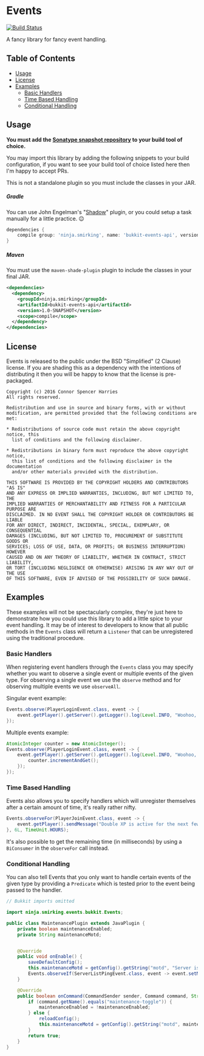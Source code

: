 # Events

[![Build Status](https://travis-ci.org/Fireflies/bukkit-events-api.svg?branch=master)](https://travis-ci.org/Fireflies/bukkit-events-api)

A fancy library for fancy event handling.

## Table of Contents

- [Usage](#usage)
- [License](#license)
- [Examples](#examples)
    - [Basic Handlers](#basic-handlers)
    - [Time Based Handling](#time-based-handling)
    - [Conditional Handling](#conditional-handling)

## Usage

**You must add the [Sonatype snapshot repository](https://oss.sonatype.org/content/repositories/snapshots) to your build tool of choice.**

You may import this library by adding the following snippets to your build configuration, if you want to see your build tool of choice
listed here then I'm happy to accept PRs.

This is not a standalone plugin so you must include the classes in your JAR.

##### Gradle

You can use John Engelman's "[Shadow](https://github.com/johnrengelman/shadow)" plugin, or you could setup a task manually for a little
practice. :wink:

```groovy
dependencies {
    compile group: 'ninja.smirking', name: 'bukkit-events-api', version: '1.0-SNAPSHOT'
}
```

##### Maven

You must use the `maven-shade-plugin` plugin to include the classes in your final JAR.

```xml
<dependencies>
  <dependency>
    <groupId>ninja.smirking</groupId>
    <artifactId>bukkit-events-api</artifactId>
    <version>1.0-SNAPSHOT</version>
    <scope>compile</scope>
  </dependency>
</dependencies>
```

## License

Events is released to the public under the BSD "Simplified" (2 Clause) license.
If you are shading this as a dependency with the intentions of distributing it
then you will be happy to know that the license is pre-packaged.

```
Copyright (c) 2016 Connor Spencer Harries
All rights reserved.

Redistribution and use in source and binary forms, with or without
modification, are permitted provided that the following conditions are met:

* Redistributions of source code must retain the above copyright notice, this
  list of conditions and the following disclaimer.

* Redistributions in binary form must reproduce the above copyright notice,
  this list of conditions and the following disclaimer in the documentation
  and/or other materials provided with the distribution.

THIS SOFTWARE IS PROVIDED BY THE COPYRIGHT HOLDERS AND CONTRIBUTORS "AS IS"
AND ANY EXPRESS OR IMPLIED WARRANTIES, INCLUDING, BUT NOT LIMITED TO, THE
IMPLIED WARRANTIES OF MERCHANTABILITY AND FITNESS FOR A PARTICULAR PURPOSE ARE
DISCLAIMED. IN NO EVENT SHALL THE COPYRIGHT HOLDER OR CONTRIBUTORS BE LIABLE
FOR ANY DIRECT, INDIRECT, INCIDENTAL, SPECIAL, EXEMPLARY, OR CONSEQUENTIAL
DAMAGES (INCLUDING, BUT NOT LIMITED TO, PROCUREMENT OF SUBSTITUTE GOODS OR
SERVICES; LOSS OF USE, DATA, OR PROFITS; OR BUSINESS INTERRUPTION) HOWEVER
CAUSED AND ON ANY THEORY OF LIABILITY, WHETHER IN CONTRACT, STRICT LIABILITY,
OR TORT (INCLUDING NEGLIGENCE OR OTHERWISE) ARISING IN ANY WAY OUT OF THE USE
OF THIS SOFTWARE, EVEN IF ADVISED OF THE POSSIBILITY OF SUCH DAMAGE.
```

## Examples

These examples will not be spectacularly complex, they're just here to demonstrate how you could use this
library to add a little spice to your event handling. It may be of interest to developers to know that
all public methods in the `Events` class will return a `Listener` that can be unregistered using the
traditional procedure.

### Basic Handlers

When registering event handlers through the `Events` class you may specify whether you want to observe
a single event or multiple events of the given type. For observing a single event we use the `observe`
method and for observing multiple events we use `observeAll`.

Singular event example:
```java
Events.observe(PlayerLoginEvent.class, event -> {
    event.getPlayer().getServer().getLogger().log(Level.INFO, "Woohoo, that's our first player for today!");
});
```

Multiple events example:
```java
AtomicInteger counter = new AtomicInteger();
Events.observe(PlayerLoginEvent.class, event -> {
    event.getPlayer().getServer().getLogger().log(Level.INFO, "Woohoo, {0} players have logged in today!", new Object[] {
        counter.incrementAndGet();
    });
});
```

### Time Based Handling

Events also allows you to specify handlers which will unregister themselves after a certain
amount of time, it's really rather nifty.

```java
Events.observeFor(PlayerJoinEvent.class, event -> {
    event.getPlayer().sendMessage("Double XP is active for the next few hours!");
}, 6L, TimeUnit.HOURS);
```

It's also possible to get the remaining time (in milliseconds) by using a `BiConsumer` in the
`observeFor` call instead.

### Conditional Handling

You can also tell Events that you only want to handle certain events of the given type by
providing a `Predicate` which is tested prior to the event being passed to the handler.

```java
// Bukkit imports omitted

import ninja.smirking.events.bukkit.Events;

public class MaintenancePlugin extends JavaPlugin {
    private boolean maintenanceEnabled;
    private String maintenanceMotd;


    @Override
    public void onEnable() {
        saveDefaultConfig();
        this.maintenanceMotd = getConfig().getString("motd", "Server is currently in maintenance mode.");
        Events.observeIf(ServerListPingEvent.class, event -> event.setMotd(maintenanceMotd), event -> maintenanceEnabled);
    }

    @Override
    public boolean onCommand(CommandSender sender, Command command, String label, String[] args) {
        if (command.getName().equals("maintenance-toggle")) {
            maintenanceEnabled = !maintenanceEnabled;
        } else {
            reloadConfig();
            this.maintenanceMotd = getConfig().getString("motd", maintenanceMotd);
        }
        return true;
    }
}
```
